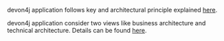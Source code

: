 devon4j application follows key and architectural principle explained [here](https://github.com/devonfw/devon4j/blob/master/documentation/architecture.asciidoc#key-principles).

devon4j application consider two views like business architecture and technical architecture. Details can be found [here](https://github.com/devonfw/devon4j/blob/master/documentation/architecture.asciidoc#application-architecture).

